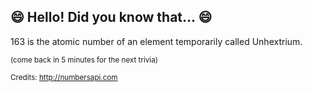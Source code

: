 ## 😄 Hello! Did you know that... 😄
163 is the atomic number of an element temporarily called Unhextrium.

<sup>(come back in 5 minutes for the next trivia)</sup>


<sup>Credits: http://numbersapi.com</sup>

